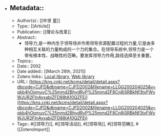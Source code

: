 - ## Metadata::
    - Author(s):: [[中贤 童]]
    - Type:: [[Article]]
    - Publication:: [[理论与改革]]
    - Abstract::
        - 领导力,是一种内生于领导场并作用领导资源配置过程的力量,它是由多种相互关联的力量构成的一个力的集合。在领导系统中,领导力是一个带有根本性、战略性的范畴。要发挥领导力作用,路径选择至关重要。
    - Topics:: 
    - Date:: 2002
    - Date added:: [[March 26th, 2021]]
    - Zotero links:: [Local library](zotero://select/library/items/UVVLRAAN), [Web library](https://www.zotero.org/users/7147715/items/UVVLRAAN)
    - URL:: [https://kns.cnki.net/kcms/detail/detail.aspx?dbcode=CJFD&dbname=CJFD2002&filename=LLGG200204025&v=qkb4hOpmuvC%25mmd2BhydRvP%25mmd2F8Cn8jSRBkNf3txFWvWJUR2FInAvxabiZFD88tA10QZFEi](https://kns.cnki.net/kcms/detail/detail.aspx?dbcode=CJFD&dbname=CJFD2002&filename=LLGG200204025&v=qkb4hOpmuvC%25mmd2BhydRvP%25mmd2F8Cn8jSRBkNf3txFWvWJUR2FInAvxabiZFD88tA10QZFEi)
    - Tags:: #[[领导力]], #[[领导活动]], #[[领导场]], #[[领导范畴]], #[[ZoteroImport]]
